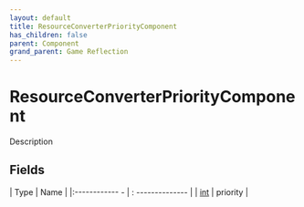 ```yaml
---
layout: default
title: ResourceConverterPriorityComponent
has_children: false
parent: Component
grand_parent: Game Reflection
---
```

# ResourceConverterPriorityComponent
Description 

## Fields
| Type | Name |
|:------------ - | : -------------- |
| [int](game-reflection/enums/int.md) | priority |
